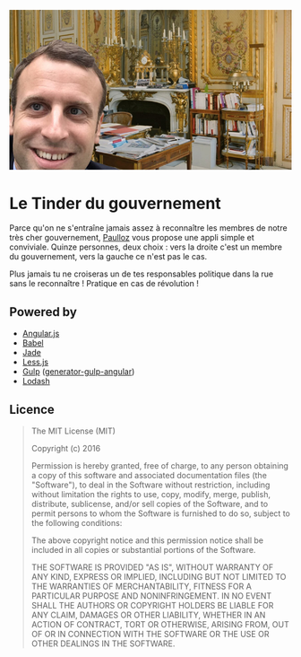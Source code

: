 ![](src/assets/images/social.jpg)

# Le Tinder du gouvernement

Parce qu'on ne s'entraîne jamais assez à reconnaître les membres de notre très cher gouvernement, [Paulloz](http://paulloz.com) vous propose une appli simple et conviviale. Quinze personnes, deux choix&nbsp;: vers la droite c'est un membre du gouvernement, vers la gauche ce n'est pas le cas.  

Plus jamais tu ne croiseras un de tes responsables politique dans la rue sans le reconnaître&nbsp;! Pratique en cas de révolution&nbsp;!

## Powered by

* [Angular.js](https://github.com/angular/angular.js)
* [Babel](https://github.com/babel/babel)
* [Jade](https://github.com/pugjs/jade)
* [Less.js](https://github.com/less/less.js)
* [Gulp](https://github.com/gulpjs/gulp) ([generator-gulp-angular](https://github.com/Swiip/generator-gulp-angular))
* [Lodash](https://github.com/lodash/lodash)

## Licence

> The MIT License (MIT)
>
> Copyright (c) 2016
>
> Permission is hereby granted, free of charge, to any person obtaining a copy of this software and associated documentation files (the "Software"), to deal in the Software without restriction, including without limitation the rights to use, copy, modify, merge, publish, distribute, sublicense, and/or sell copies of the Software, and to permit persons to whom the Software is furnished to do so, subject to the following conditions:
>
> The above copyright notice and this permission notice shall be included in all copies or substantial portions of the Software.
>
> THE SOFTWARE IS PROVIDED "AS IS", WITHOUT WARRANTY OF ANY KIND, EXPRESS OR IMPLIED, INCLUDING BUT NOT LIMITED TO THE WARRANTIES OF MERCHANTABILITY, FITNESS FOR A PARTICULAR PURPOSE AND NONINFRINGEMENT. IN NO EVENT SHALL THE AUTHORS OR COPYRIGHT HOLDERS BE LIABLE FOR ANY CLAIM, DAMAGES OR OTHER LIABILITY, WHETHER IN AN ACTION OF CONTRACT, TORT OR OTHERWISE, ARISING FROM, OUT OF OR IN CONNECTION WITH THE SOFTWARE OR THE USE OR OTHER DEALINGS IN THE SOFTWARE.
>
